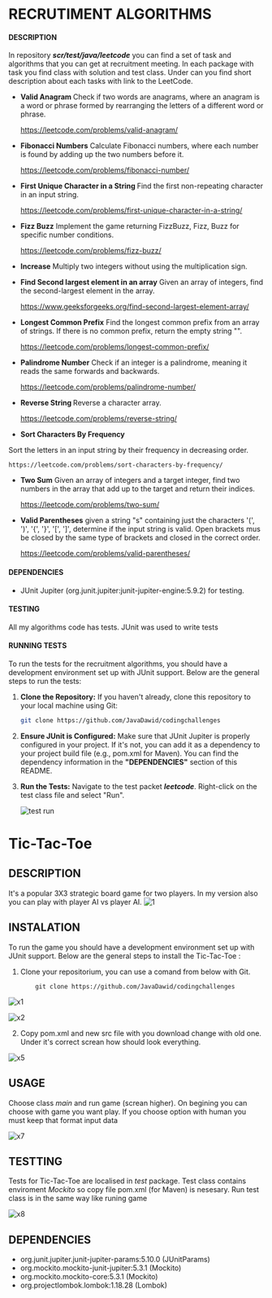 # RECRUTIMENT ALGORITHMS #

#### DESCRIPTION ####
In repository <i><b>scr/test/java/leetcode</b></i> you can find a set of task and algorithms that you can get at recruitment meeting. In each package with task you find class with solution and test class. Under can you find short description about each tasks with link to the LeetCode.


-  <b> Valid Anagram </b>
Check if two words are anagrams, where an anagram is a word or phrase formed by rearranging the letters of a different word or phrase.

    https://leetcode.com/problems/valid-anagram/


- <b> Fibonacci Numbers</b>
  Calculate Fibonacci numbers, where each number is found by adding up the two numbers before it.

    https://leetcode.com/problems/fibonacci-number/

- <b> First Unique Character in a String </b>
 Find the first non-repeating character in an input string.

  https://leetcode.com/problems/first-unique-character-in-a-string/

- <b>Fizz Buzz</b>
  Implement the game returning FizzBuzz, Fizz, Buzz for specific number conditions.

  https://leetcode.com/problems/fizz-buzz/


- <b>Increase</b>
Multiply two integers without using the multiplication sign.


- <b>Find Second largest element in an array</b>
Given an array of integers, find the second-largest element in the array.

  https://www.geeksforgeeks.org/find-second-largest-element-array/

- <b>Longest Common Prefix</b>
 Find the longest common prefix from an array of strings. If there is no common prefix, return the empty string "".

  https://leetcode.com/problems/longest-common-prefix/


- <b>Palindrome Number</b>
  Check if an integer is a palindrome, meaning it reads the same forwards and backwards.

   https://leetcode.com/problems/palindrome-number/


  
- <b> Reverse String </b>
Reverse a character array.

    https://leetcode.com/problems/reverse-string/


- <b>Sort Characters By Frequency</b>

 Sort the letters in an input string by their frequency in decreasing order.

    https://leetcode.com/problems/sort-characters-by-frequency/

- <b>Two Sum</b>
Given an array of integers and a target integer, find two numbers in the array that add up to the target and return their indices.

  https://leetcode.com/problems/two-sum/

- <b>Valid Parentheses</b>
given a string "s" containing just the characters '(', ')', '{', '}', '[', ']', determine if the input string is valid. Open brackets mus be closed by the same type of brackets and closed in the correct order.

  https://leetcode.com/problems/valid-parentheses/

#### DEPENDENCIES ####

- JUnit Jupiter (org.junit.jupiter:junit-jupiter-engine:5.9.2) for testing.


#### TESTING ####

All my algorithms code has tests. JUnit was used to write tests 


#### RUNNING TESTS ####

To run the tests for the recruitment algorithms, you should have a development environment set up with JUnit support. Below are the general steps to run the tests:

1. <b>Clone the Repository:</b> If you haven't already, clone this repository to your local machine using Git:

   ```bash
   git clone https://github.com/JavaDawid/codingchallenges
   
2. <b>Ensure JUnit is Configured:</b> Make sure that JUnit Jupiter is properly configured in your project. If it's not, you can add it as a dependency to your project build file (e.g., pom.xml for Maven). You can find the dependency information in the **"DEPENDENCIES"** section of this README.

3. <b>Run the Tests:</b> Navigate to the test packet <b><i>leetcode</i></b>. Right-click on the test class file and select "Run".

   ![test run](https://github.com/JavaDawid/codingchallenges/assets/122672760/3e16f388-c7f1-4e65-a30c-b34f0a9c52e5)







# Tic-Tac-Toe #


## DESCRIPTION ##



It's a popular 3X3 strategic board game for two players. In my version also you can play with player AI vs player AI. 
![1](https://github.com/JavaDawid/codingchallenges/assets/122672760/67fc84b1-d1c4-4409-b022-76ee6b0c5ee9)


## INSTALATION ##


To run the game you should have a development environment set up with JUnit support. Below are the general steps to install the Tic-Tac-Toe :

1. Clone your repositorium, you can use a comand from below with Git.
      

           git clone https://github.com/JavaDawid/codingchallenges


 ![x1](https://github.com/JavaDawid/codingchallenges/assets/122672760/b1152c6e-78b8-4beb-95c0-7860d2ed9011)

 

 ![x2](https://github.com/JavaDawid/codingchallenges/assets/122672760/6546b460-c158-476f-8dcc-9af6f4b13720)

2. Copy pom.xml and new src file with you download change with old one. Under it's correct screan how should look everything.

![x5](https://github.com/JavaDawid/codingchallenges/assets/122672760/5959983f-6d9c-4422-8987-0ad52ccb3837)


## USAGE ##
Choose class <i>main</i> and run game (screan higher). On begining you can choose with game you want play. If you choose option with human you must keep that format input data 

![x7](https://github.com/JavaDawid/codingchallenges/assets/122672760/5f234966-1da4-4aa7-b497-0e78b02374da)


## TESTTING ## 

Tests for Tic-Tac-Toe are localised in *test* package. Test class contains enviroment *Mockito* so copy file pom.xml (for Maven) is nesesary.
Run test class is in the same way like runing game 

![x8](https://github.com/JavaDawid/codingchallenges/assets/122672760/4c31baf2-bef2-4a76-8cce-cc17321bdcb0)

## DEPENDENCIES ##

   - org.junit.jupiter.junit-jupiter-params:5.10.0 (JUnitParams)
   - org.mockito.mockito-junit-jupiter:5.3.1 (Mockito)
   - org.mockito.mockito-core:5.3.1 (Mockito)
   - org.projectlombok.lombok:1.18.28 (Lombok)

